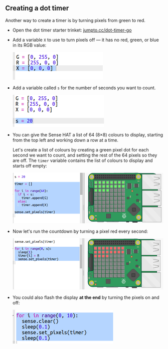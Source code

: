 ## Creating a dot timer

Another way to create a timer is by turning pixels from green to red.

+ Open the dot timer starter trinket: <a href="http://jumpto.cc/dot-timer-go" target="_blank">jumpto.cc/dot-timer-go</a>

+ Add a variable `X` to use to turn pixels off — it has no red, green, or blue in its RGB value:
    
    ![ảnh chụp màn hình](images/timer-off.png)

+ Add a variable called `s` for the number of seconds you want to count.
    
    ![ảnh chụp màn hình](images/timer-seconds.png)

+ You can give the Sense HAT a list of 64 (8×8) colours to display, starting from the top left and working down a row at a time.
    
    Let's create a list of colours by creating a green pixel dot for each second we want to count, and setting the rest of the 64 pixels so they are off. The `timer` variable contains the list of colours to display and starts off empty:
    
    ![ảnh chụp màn hình](images/timer-setup.png)

+ Now let's run the countdown by turning a pixel red every second:
    
    ![ảnh chụp màn hình](images/timer-turn-red.png)

+ You could also flash the display **at the end** by turning the pixels on and off:
    
    ![ảnh chụp màn hình](images/timer-flash.png)